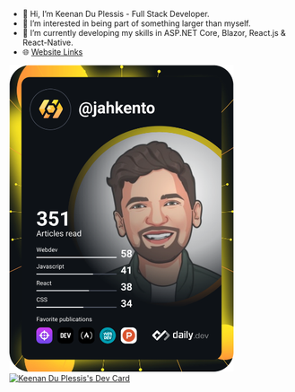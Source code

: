 - 👋 Hi, I’m Keenan Du Plessis - Full Stack Developer.
- 👀 I’m interested in being part of something larger than myself.
- 🌱 I’m currently developing my skills in ASP.NET Core, Blazor, React.js & React-Native.
- 🌐 <a href="https://roomy-slow-need.glitch.me" target="_blank" rel="noreferrer">Website Links</a>
  
<a href="https://www.linkedin.com/in/keenan-du-plessis-761006122/"><img src="https://github.com/keenan137/keenan137/blob/main/devcard.svg" width="400" alt="Keenan Du Plessis's Dev Card"/></a>
<a href="https://app.daily.dev/jahkento"><img src="https://api.daily.dev/devcards/v2/d6aN4EunGZBlEjRAISqZv.png?type=default&r=hrm" width="356" alt="Keenan Du Plessis's Dev Card"/></a>
